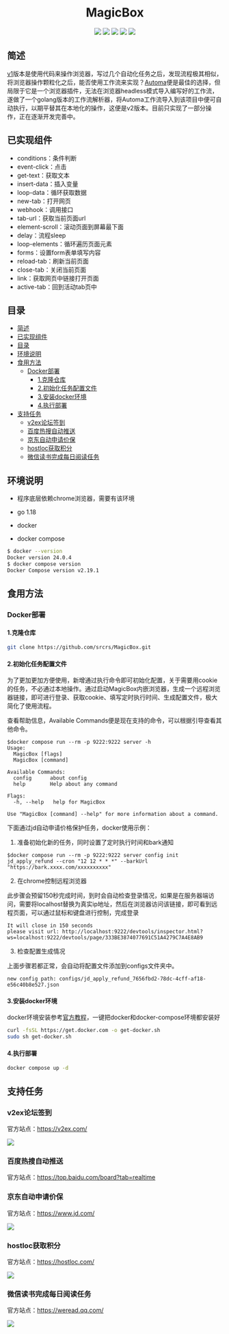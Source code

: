 <div align="center"> 
<h1 align="center">MagicBox</h1>
<img src="https://img.shields.io/github/issues/srcrs/MagicBox?color=green">
<img src="https://img.shields.io/github/stars/srcrs/MagicBox?color=yellow">
<img src="https://img.shields.io/github/forks/srcrs/MagicBox?color=orange">
<img src="https://img.shields.io/github/license/srcrs/MagicBox?color=ff69b4">
<img src="https://img.shields.io/github/search/srcrs/MagicBox/main?color=blue">
</div>

## 简述

[v1](https://github.com/srcrs/MagicBox/tree/v1)版本是使用代码来操作浏览器，写过几个自动化任务之后，发现流程极其相似，将浏览器操作颗粒化之后，能否使用工作流来实现？[Automa](https://github.com/AutomaApp/automa)便是最佳的选择，但局限于它是一个浏览器插件，无法在浏览器headless模式导入编写好的工作流，遂做了一个golang版本的工作流解析器，将Automa工作流导入到该项目中便可自动执行，以期平替其在本地化的操作，这便是v2版本。目前只实现了一部分操作，正在逐渐开发完善中。

## 已实现组件

- conditions：条件判断
- event-click：点击
- get-text：获取文本
- insert-data：插入变量
- loop-data：循环获取数据
- new-tab：打开网页
- webhook：调用接口
- tab-url：获取当前页面url
- element-scroll：滚动页面到屏幕最下面
- delay：流程sleep
- loop-elements：循环遍历页面元素
- forms：设置form表单填写内容
- reload-tab：刷新当前页面
- close-tab：关闭当前页面
- link：获取网页中链接打开页面
- active-tab：回到活动tab页中

## 目录

- [简述](#简述)
- [已实现组件](#已实现组件)
- [目录](#目录)
- [环境说明](#环境说明)
- [食用方法](#食用方法)
  - [Docker部署](#docker部署)
    - [1.克隆仓库](#1克隆仓库)
    - [2.初始化任务配置文件](#2初始化任务配置文件)
    - [3.安装docker环境](#3安装docker环境)
    - [4.执行部署](#4执行部署)
- [支持任务](#支持任务)
  - [v2ex论坛签到](#v2ex论坛签到)
  - [百度热搜自动推送](#百度热搜自动推送)
  - [京东自动申请价保](#京东自动申请价保)
  - [hostloc获取积分](#hostloc获取积分)
  - [微信读书完成每日阅读任务](#微信读书完成每日阅读任务)

## 环境说明

- 程序底层依赖chrome浏览器，需要有该环境

- go 1.18

- docker

- docker compose

```bash
$ docker --version
Docker version 24.0.4
$ docker compose version
Docker Compose version v2.19.1
```

## 食用方法

### Docker部署

#### 1.克隆仓库

```bash
git clone https://github.com/srcrs/MagicBox.git
```

#### 2.初始化任务配置文件

为了更加更加方便使用，新增通过执行命令即可初始化配置，关于需要用cookie的任务，不必通过本地操作。通过启动MagicBox内嵌浏览器，生成一个远程浏览器链接，即可进行登录、获取cookie、填写定时执行时间、生成配置文件，极大简化了使用流程。

查看帮助信息，Available Commands便是现在支持的命令，可以根据引导查看其他命令。

```
$docker compose run --rm -p 9222:9222 server -h
Usage:
  MagicBox [flags]
  MagicBox [command]

Available Commands:
  config      about config
  help        Help about any command

Flags:
  -h, --help   help for MagicBox

Use "MagicBox [command] --help" for more information about a command.
```

下面通过jd自动申请价格保护任务，docker使用示例：

1. 准备初始化新的任务，同时设置了定时执行时间和bark通知

```
$docker compose run --rm -p 9222:9222 server config init jd_apply_refund --cron "12 12 * * *" --barkUrl "https://bark.xxxx.com/xxxxxxxxxx"
```

2. 在chrome控制远程浏览器

此步骤会预留150秒完成时间，到时会自动检查登录情况，如果是在服务器端访问，需要将localhost替换为真实ip地址，然后在浏览器访问该链接，即可看到远程页面，可以通过鼠标和键盘进行控制，完成登录

```
It will close in 150 seconds
please visit url: http://localhost:9222/devtools/inspector.html?ws=localhost:9222/devtools/page/333BE3874077691C51A4279C7A4E8AB9
```

3. 检查配置生成情况

上面步骤若都正常，会自动将配置文件添加到configs文件夹中。

```
new config path: configs/jd_apply_refund_7656fbd2-78dc-4cff-af18-e56c40b8e527.json
```

#### 3.安装docker环境

docker环境安装参考[官方教程](https://docs.docker.com/engine/install/debian/)，一键把docker和docker-compose环境都安装好

```bash
curl -fsSL https://get.docker.com -o get-docker.sh
sudo sh get-docker.sh
```

#### 4.执行部署

```bash
docker compose up -d
```

## 支持任务

### v2ex论坛签到

官方站点：https://v2ex.com/

![](public/img/v2ex_sign.png)

### 百度热搜自动推送

官方站点：https://top.baidu.com/board?tab=realtime

### 京东自动申请价保

官方站点：https://www.jd.com/

![](public/img/jd_sign.png)

### hostloc获取积分

官方站点：https://hostloc.com/

![](public/img/hostloc_sign.png)

### 微信读书完成每日阅读任务

官方站点：https://weread.qq.com/

![](public/img/wxread_task.png)